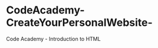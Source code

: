 CodeAcademy-CreateYourPersonalWebsite-
======================================

Code Academy - Introduction to HTML 
